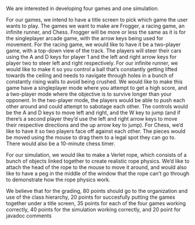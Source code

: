 We are interested in developing four games and one simulation.



For our games, we intend to have a title screen to pick which game the user wants to play. The games we want to make are Frogger, a racing game, an infinite runner, and Chess. Frogger will be more or less the same as it is for the singleplayer arcade game, with the arrow keys being used for movement. For the racing game, we would like to have it be a two-player game, with a top-down view of the track. The players will steer their cars using the A and D keys for player 1 and the left and right arrow keys for player two to steer left and right respectively. For our infinite runner, we would like to make it so you control a ball that’s constantly getting lifted towards the ceiling and needs to navigate through holes in a bunch of constantly rising walls to avoid being crushed. We would like to make this game have a singleplayer mode where you attempt to get a high score, and a two-player mode where the objective is to survive longer than your opponent. In the two-player mode, the players would be able to push each other around and could attempt to sabotage each other. The controls would be the A and D keys to move left and right, and the W key to jump (and if there’s a second player they’d use the left and right arrow keys to move their respective directions and the up arrow key to jump). For Chess, we’d like to have it so two players face off against each other. The pieces would be moved using the mouse to drag them to a legal spot they can go to. There would also be a 10-minute chess timer.



For our simulation, we would like to make a Verlet rope, which consists of a bunch of objects linked together to create realistic rope physics. We’d like to attach the head of the rope to the mouse to move it around, and would also like to have a peg in the middle of the window that the rope can’t go through to demonstrate how the rope physics work.



We believe that for the grading, 80 points should go to the organization and use of the class hierarchy, 20 points for succesfully putting the games together under a title screen, 35 points for each of the four games working correctly, 40 points for the simulation working correctly, and 20 point for javadoc comments
